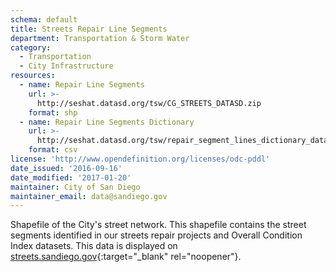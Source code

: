 ```yaml
---
schema: default
title: Streets Repair Line Segments
department: Transportation & Storm Water
category:
  - Transportation
  - City Infrastructure
resources:
  - name: Repair Line Segments
    url: >-
      http://seshat.datasd.org/tsw/CG_STREETS_DATASD.zip
    format: shp
  - name: Repair Line Segments Dictionary
    url: >-
      http://seshat.datasd.org/tsw/repair_segment_lines_dictionary_datasd.csv
    format: csv
license: 'http://www.opendefinition.org/licenses/odc-pddl'
date_issued: '2016-09-16'
date_modified: '2017-01-20'
maintainer: City of San Diego
maintainer_email: data@sandiego.gov
---
```

Shapefile of the City's street network. This shapefile contains the street
segments identified in our streets repair projects and Overall Condition Index datasets.
This data is displayed on
[streets.sandiego.gov](http://streets.sandiego.gov){:target="_blank" rel="noopener"}.



